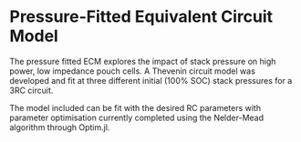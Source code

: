 # Pressure-Fitted Equivalent Circuit Model

The pressure fitted ECM explores the impact of stack pressure on high power, low impedance pouch cells. 
A Thevenin circuit model was developed and fit at three different initial (100% SOC) stack pressures for a 3RC circuit. 

The model included can be fit with the desired RC parameters with parameter optimisation currently completed using the Nelder-Mead algorithm through Optim.jl. 
